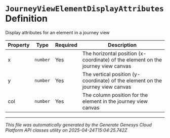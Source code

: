 # `JourneyViewElementDisplayAttributes` Definition

Display attributes for an element in a journey view

| Property | Type | Required | Description |
|----------|------|----------|-------------|
| x | `number` | Yes | The horizontal position (x-coordinate) of the element on the journey view canvas |
| y | `number` | Yes | The vertical position (y-coordinate) of the element on the journey view canvas |
| col | `number` | Yes | The column position for the element in the journey view canvas |

---

*This file was automatically generated by the Generate Genesys Cloud Platform API classes utility on 2025-04-24T15:04:25.742Z*